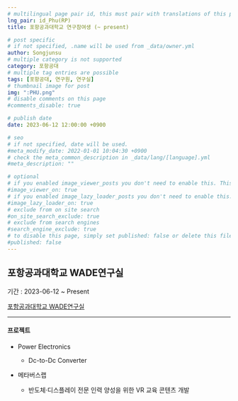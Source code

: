 ```yaml
---
# multilingual page pair id, this must pair with translations of this page. (This name must be unique)
lng_pair: id_Phu(RP)
title: 포항공과대학교 연구참여생 (~ present)

# post specific
# if not specified, .name will be used from _data/owner.yml
author: Songjunsu
# multiple category is not supported
category: 포항공대
# multiple tag entries are possible
tags: [포항공대, 연구원, 연구실]
# thumbnail image for post
img: ":PHU.png"
# disable comments on this page
#comments_disable: true

# publish date
date: 2023-06-12 12:00:00 +0900

# seo
# if not specified, date will be used.
#meta_modify_date: 2022-01-01 10:04:30 +0900
# check the meta_common_description in _data/lang/[language].yml
#meta_description: ""

# optional
# if you enabled image_viewer_posts you don't need to enable this. This is only if image_viewer_posts = false
#image_viewer_on: true
# if you enabled image_lazy_loader_posts you don't need to enable this. This is only if image_lazy_loader_posts = false
#image_lazy_loader_on: true
# exclude from on site search
#on_site_search_exclude: true
# exclude from search engines
#search_engine_exclude: true
# to disable this page, simply set published: false or delete this file
#published: false
---
```

<!-- outline-start -->
## 포항공과대학교 WADE연구실

기간 : 2023-06-12 ~ Present

[포항공과대학교 WADE연구실](https://sites.google.com/view/kimwooksung/home?authuser=0)

***

#### 프로젝트
- Power Electronics
    - Dc-to-Dc Converter

- 메타버스랩
    - 반도체·디스플레이 전문 인력 양성을 위한 VR 교육 콘텐츠 개발


